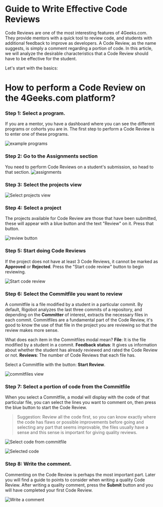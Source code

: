 
# Guide to Write Effective Code Reviews

Code Reviews are one of the most interesting features of 4Geeks.com. They provide mentors with a quick tool to review code, and students with additional feedback to improve as developers. A Code Review, as the name suggests, is simply a comment regarding a portion of code. In this article, we will analyze the desirable characteristics that a Code Review should have to be effective for the student.

Let's start with the basics:

# How to perform a Code Review on the 4Geeks.com platform?
### Step 1: **Select a program.**
If you are a mentor, you have a dashboard where you can see the different programs or cohorts you are in. The first step to perform a Code Review is to enter one of these programs.

![example programs](https://github.com/breatheco-de/breatheco-de/assets/107764250/ed6cfb70-bd4a-4571-b632-7d1d82bd76a4)

### Step 2: Go to the **Assignments** section
You need to perform Code Reviews on a student's submission, so head to that section.
![assignments](https://github.com/breatheco-de/breatheco-de/assets/107764250/8e818c70-d71f-4e1b-ba1c-b20359468234)

### Step 3: **Select the projects view**

![Select projects view](https://github.com/breatheco-de/breatheco-de/assets/107764250/a5604dd2-4d69-4d44-b80f-76eda5c61020)

### Step 4: **Select a project**
The projects available for Code Review are those that have been submitted, these will appear with a blue button and the text "Review" on it. Press that button.

![review button](https://github.com/breatheco-de/breatheco-de/assets/107764250/2da5d7e5-6953-48ec-95a3-bb18da4ad4f0)

### Step 5: **Start doing Code Reviews**
If the project does not have at least 3 Code Reviews, it cannot be marked as **Approved** or **Rejected**. Press the "Start code review" button to begin reviewing.

![Start code review](https://github.com/breatheco-de/breatheco-de/assets/107764250/08e37594-b12f-4e3d-a56c-1b3383fdc187)

### Step 6: **Select the Commitfile you want to review**
A commitfile is a file modified by a student in a particular commit. By default, Rigobot analyzes the last three commits of a repository, and depending on the **Committer** of interest, extracts the necessary files in each commit. Commitfiles are a fundamental part of the Code Review, it's good to know the use of that file in the project you are reviewing so that the review makes more sense.

What does each item in the Commitfiles modal mean?
**File**: It is the file modified by a student in a commit.
**Feedback status**: It gives us information about whether the student has already reviewed and rated the Code Review or not.
**Reviews**: The number of Code Reviews that each file has.

Select a Commitfile with the button: **Start Review**.

![commitfiles view](https://github.com/breatheco-de/breatheco-de/assets/107764250/e82e7315-2673-4a68-ae85-5eafd909945e)

### Step 7: **Select a portion of code from the Commitfile**
When you select a Commitfile, a modal will display with the code of that particular file, you can select the lines you want to comment on, then press the blue button to start the Code Review.

> Suggestion: Review all the code first, so you can know exactly where the code has flaws or possible improvements before going and selecting any part that seems improvable, the files usually have a sense and this sense is important for giving quality reviews.

![Select code from commitfile](https://github.com/breatheco-de/breatheco-de/assets/107764250/6e8f7dd7-08de-4d26-b39d-2b3b492a7f1f)

![Selected code](https://github.com/breatheco-de/breatheco-de/assets/107764250/f2565833-b79a-4a2e-ae32-8f29d1c2b326)

### Step 8: **Write the comment.**
Commenting on the Code Review is perhaps the most important part. Later you will find a guide to points to consider when writing a quality Code Review. After writing a quality comment, press the **Submit** button and you will have completed your first Code Review.

![Write a comment](https://github.com/breatheco-de/breatheco-de/assets/107764250/53c88ae8-2a22-496b-a13e-65f3bdb2102a)



